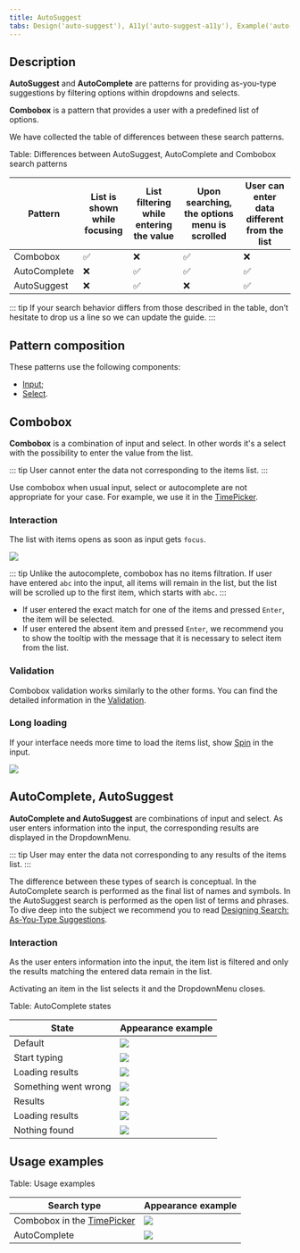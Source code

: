 ```yaml
---
title: AutoSuggest
tabs: Design('auto-suggest'), A11y('auto-suggest-a11y'), Example('auto-suggest-code')
---
```


## Description

**AutoSuggest** and **AutoComplete** are patterns for providing as-you-type suggestions by filtering options within dropdowns and selects.

**Combobox** is a pattern that provides a user with a predefined list of options.

We have collected the table of differences between these search patterns.

Table: Differences between AutoSuggest, AutoComplete and Combobox search patterns

| Pattern      | List is shown while focusing | List filtering while entering the value | Upon searching, the options menu is scrolled | User can enter data different from the list |
| ------------ | ---------------------------- | --------------------------------------- | -------------------------------------------- | ------------------------------------------- |
| Combobox     | ✅                           | ❌                                      | ✅                                           | ❌                                          |
| AutoComplete | ❌                           | ✅                                      | ✅                                           | ✅                                          |
| AutoSuggest  | ❌                           | ✅                                      | ❌                                           | ✅                                          |

::: tip
If your search behavior differs from those described in the table, don’t hesitate to drop us a line so we can update the guide.
:::

## Pattern composition

These patterns use the following components:

- [Input](/components/input/input);
- [Select](/components/select/select).

## Combobox

**Combobox** is a combination of input and select. In other words it's a select with the possibility to enter the value from the list.

::: tip
User cannot enter the data not corresponding to the items list.
:::

Use combobox when usual input, select or autocomplete are not appropriate for your case. For example, we use it in the [TimePicker](/components/time-picker/time-picker).

### Interaction

The list with items opens as soon as input gets `focus`.

![](static/combobox-example.png)

::: tip
Unlike the autocomplete, combobox has no items filtration. If user have entered `abc` into the input, all items will remain in the list, but the list will be scrolled up to the first item, which starts with `abc`.
:::

- If user entered the exact match for one of the items and pressed `Enter`, the item will be selected.
- If user entered the absent item and pressed `Enter`, we recommend you to show the tooltip with the message that it is necessary to select item from the list.

### Validation

Combobox validation works similarly to the other forms. You can find the detailed information in the [Validation](/patterns/validation-form/validation-form).

### Long loading

If your interface needs more time to load the items list, show [Spin](/components/spin/spin) in the input.

![](static/spinner.png)

## AutoComplete, AutoSuggest

**AutoComplete and AutoSuggest** are combinations of input and select. As user enters information into the input, the corresponding results are displayed in the DropdownMenu.

::: tip
User may enter the data not corresponding to any results of the items list.
:::

The difference between these types of search is conceptual. In the AutoComplete search is performed as the final list of names and symbols. In the AutoSuggest search is performed as the open list of terms and phrases. To dive deep into the subject we recommend you to read [Designing Search: As-You-Type Suggestions](https://uxmag.com/articles/designing-search-as-you-type-suggestions).

### Interaction

As the user enters information into the input, the item list is filtered and only the results matching the entered data remain in the list.

Activating an item in the list selects it and the DropdownMenu closes.

Table: AutoComplete states

| State                | Appearance example                      |
| -------------------- | --------------------------------------- |
| Default              | ![](static/default.png)                 |
| Start typing         | ![](static/start.png)                   |
| Loading results      | ![](static/loading-1.png)               |
| Something went wrong | ![](static/error.png)                   |
| Results              | ![](static/results.png)                 |
| Loading results      | ![](static/loading-2.png)               |
| Nothing found        | ![](static/nothing-found-auto-tips.png) |

## Usage examples

Table: Usage examples

| Search type                                            | Appearance example                       |
| ------------------------------------------------------ | ---------------------------------------- |
| Combobox in the [TimePicker](/components/time-picker/time-picker) | ![](static/combobox.png)         |
| AutoComplete                                           | ![](static/autocomplete.png) |

